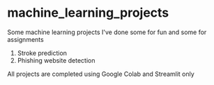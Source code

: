 # machine_learning_projects
Some machine learning projects I've done some for fun and some for assignments 

1. Stroke prediction
2. Phishing website detection

All projects are completed using Google Colab and Streamlit only 
